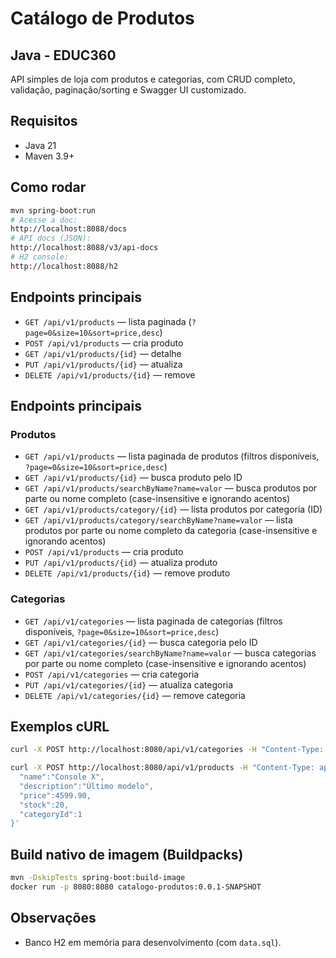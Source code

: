 # Catálogo de Produtos
## Java - EDUC360

API simples de loja com produtos e categorias, com CRUD completo, validação, paginação/sorting e Swagger UI customizado.

## Requisitos
- Java 21
- Maven 3.9+

## Como rodar
```bash
mvn spring-boot:run
# Acesse a doc:
http://localhost:8088/docs
# API docs (JSON):
http://localhost:8088/v3/api-docs
# H2 console:
http://localhost:8088/h2
```

## Endpoints principais
- `GET /api/v1/products` — lista paginada (`?page=0&size=10&sort=price,desc`)
- `POST /api/v1/products` — cria produto
- `GET /api/v1/products/{id}` — detalhe
- `PUT /api/v1/products/{id}` — atualiza
- `DELETE /api/v1/products/{id}` — remove

## Endpoints principais

### Produtos
- `GET /api/v1/products` — lista paginada de produtos (filtros disponíveis, `?page=0&size=10&sort=price,desc`)
- `GET /api/v1/products/{id}` — busca produto pelo ID
- `GET /api/v1/products/searchByName?name=valor` — busca produtos por parte ou nome completo (case-insensitive e ignorando acentos)
- `GET /api/v1/products/category/{id}` — lista produtos por categoria (ID)
- `GET /api/v1/products/category/searchByName?name=valor` — lista produtos por parte ou nome completo da categoria (case-insensitive e ignorando acentos)
- `POST /api/v1/products` — cria produto
- `PUT /api/v1/products/{id}` — atualiza produto
- `DELETE /api/v1/products/{id}` — remove produto

### Categorias
- `GET /api/v1/categories` — lista paginada de categorias (filtros disponíveis, `?page=0&size=10&sort=price,desc`)
- `GET /api/v1/categories/{id}` — busca categoria pelo ID
- `GET /api/v1/categories/searchByName?name=valor` — busca categorias por parte ou nome completo (case-insensitive e ignorando acentos)
- `POST /api/v1/categories` — cria categoria
- `PUT /api/v1/categories/{id}` — atualiza categoria
- `DELETE /api/v1/categories/{id}` — remove categoria

## Exemplos cURL
```bash
curl -X POST http://localhost:8080/api/v1/categories -H "Content-Type: application/json" -d '{"name":"Games"}'

curl -X POST http://localhost:8080/api/v1/products -H "Content-Type: application/json" -d '{
  "name":"Console X",
  "description":"Último modelo",
  "price":4599.90,
  "stock":20,
  "categoryId":1
}'
```

## Build nativo de imagem (Buildpacks)
```bash
mvn -DskipTests spring-boot:build-image
docker run -p 8080:8080 catalogo-produtos:0.0.1-SNAPSHOT
```

## Observações
- Banco H2 em memória para desenvolvimento (com `data.sql`).